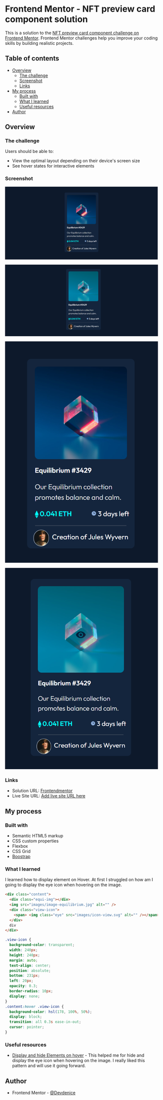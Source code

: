 # Frontend Mentor - NFT preview card component solution

This is a solution to the [NFT preview card component challenge on Frontend Mentor](https://www.frontendmentor.io/challenges/nft-preview-card-component-SbdUL_w0U). Frontend Mentor challenges help you improve your coding skills by building realistic projects.

## Table of contents

- [Overview](#overview)
  - [The challenge](#the-challenge)
  - [Screenshot](#screenshot)
  - [Links](#links)
- [My process](#my-process)
  - [Built with](#built-with)
  - [What I learned](#what-i-learned)
  - [Useful resources](#useful-resources)
- [Author](#author)

## Overview

### The challenge

Users should be able to:

- View the optimal layout depending on their device's screen size
- See hover states for interactive elements

### Screenshot

![Desktop](screenshots/Desktop.png)

![Desktop-Hover](screenshots/Desktop-Hover.png)

![Mobile](screenshots/Mobile.png)

![Mobile-Hover](screenshots/Mobile-Hover.png)

### Links

- Solution URL: [Frontendmentor](https://www.frontendmentor.io/solutions/responsive-page-using-bootstrap-css-and-html-85TsoSRd5)
- Live Site URL: [Add live site URL here](https://your-live-site-url.com)

## My process

### Built with

- Semantic HTML5 markup
- CSS custom properties
- Flexbox
- CSS Grid
- [Boostrap](https://getbootstrap.com/)

### What I learned

I learned how to display element on Hover. At first I struggled on how am I going to display the eye icon when hovering on the image.

```html
<div class="content">
  <div class="equi-img"></div>
  <img src="images/image-equilibrium.jpg" alt="" />
  <div class="view-icon">
    <span> <img class="eye" src="images/icon-view.svg" alt="" /></span>
  </div>
  div
</div>
```

```css
.view-icon {
  background-color: transparent;
  width: 240px;
  height: 240px;
  margin: auto;
  text-align: center;
  position: absolute;
  bottom: 231px;
  left: 20px;
  opacity: 0.3;
  border-radius: 10px;
  display: none;
}
.content:hover .view-icon {
  background-color: hsl(178, 100%, 50%);
  display: block;
  transition: all 0.3s ease-in-out;
  cursor: pointer;
}
```

### Useful resources

- [Display and hide Elements on hover](https://www.youtube.com/watch?v=V508UR5AkNQ) - This helped me for hide and display the eye icon when hovering on the image. I really liked this pattern and will use it going forward.

## Author

- Frontend Mentor - [@Devdenice](https://www.frontendmentor.io/profile/Devdenice)
